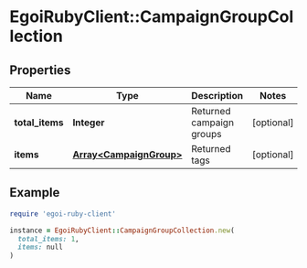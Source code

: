 # EgoiRubyClient::CampaignGroupCollection

## Properties

| Name | Type | Description | Notes |
| ---- | ---- | ----------- | ----- |
| **total_items** | **Integer** | Returned campaign groups | [optional] |
| **items** | [**Array&lt;CampaignGroup&gt;**](CampaignGroup.md) | Returned tags | [optional] |

## Example

```ruby
require 'egoi-ruby-client'

instance = EgoiRubyClient::CampaignGroupCollection.new(
  total_items: 1,
  items: null
)
```

